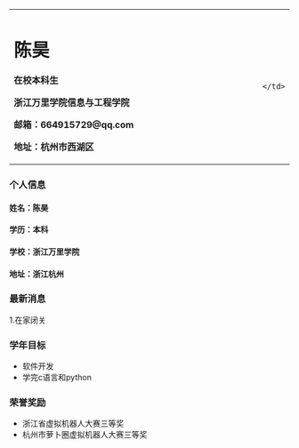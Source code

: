 <table border="0">
  <tr>
    <td width="100%">
      <h1>陈昊</h1>
      <p><b>在校本科生</b></p>
      <p><b>浙江万里学院信息与工程学院</b></p>
      <p><b>邮箱：664915729@qq.com</b></p>
      <p><b>地址：杭州市西湖区</b></p>
    </td>
    <td width="25%">
     
    </td>
  </tr>
</table>



### 个人信息
#### 姓名：陈昊
#### 学历：本科
#### 学校：浙江万里学院
#### 地址：浙江杭州

### 最新消息
1.在家闭关

### 学年目标
- 软件开发
- 学完c语言和python

### 荣誉奖励
- 浙江省虚拟机器人大赛三等奖
- 杭州市萝卜圈虚拟机器人大赛三等奖
